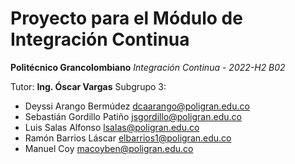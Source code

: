 # Proyecto para el Módulo de Integración Continua

**Politécnico Grancolombiano**
_Integración Continua - 2022-H2 B02_

Tutor: **Ing. Óscar Vargas**
Subgrupo 3:
  + Deyssi Arango Bermúdez       dcaarango@poligran.edu.co
  + Sebastián Gordillo Patiño    jsgordillo@poligran.edu.co
  + Luis Salas Alfonso           lsalas@poligran.edu.co
  + Ramón Barrios Láscar         elbarrios1@poligran.edu.co
  + Manuel Coy                   macoyben@poligran.edu.co

